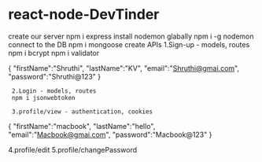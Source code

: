# react-node-DevTinder

create our server
    npm i express
install nodemon glabally
    npm i -g nodemon
connect to the DB
    npm i mongoose
create APIs
    1.Sign-up - models, routes
    npm i bcrypt
    npm i validator


{
  "firstName":"Shruthi",
  "lastName":"KV",
  "email":"Shruthi@gmai.com",
  "password":"Shruthi@123"
}

     2.Login - models, routes
     npm i jsonwebtoken

     3.profile/view - authentication, cookies

{
  "firstName":"macbook",
  "lastName":"hello",
  "email":"Macbook@gmai.com",
  "password":"Macbook@123"
}

  4.profile/edit
  5.profile/changePassword